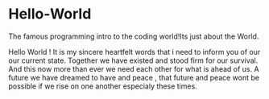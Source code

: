 # Hello-World
The famous programming intro to the coding world!Its just about the World.

Hello World !
 It is my sincere heartfelt words that i need to inform you of our our current state.
 Together we have existed and stood firm for our survival. And this  now more than ever we need each other for what is
 ahead of us. A future we have dreamed to have and peace , that future and peace wont be possible if we rise on one another especialy these times.
